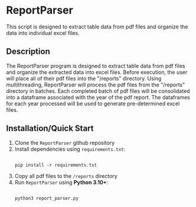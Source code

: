 # ReportParser

This script is designed to extract table data from pdf files and organize the data into individual excel files.

## Description

The ReportParser program is designed to extract table data from pdf files and organize the extracted data into excel files. Before execution, the user will place all of their pdf files into the "/reports" directory. Using multithreading, ReportParser will process the pdf files from the "/reports" directory in batches. Each completed batch of pdf files will be consolidated into a dataframe associated with the year of the pdf report. The dataframes for each year processed will be used to generate pre-determined excel files.

## Installation/Quick Start

1. Clone the `ReportParser` github repository
2. Install dependencies using `requirements.txt`:
   ```
   
   pip install -r requirements.txt
   
   ```
3. Copy all pdf files to the `/reports` directory
4. Run `ReportParser` using __Python 3.10+__:
   ```
   
   python3 report_parser.py
   
   ```

